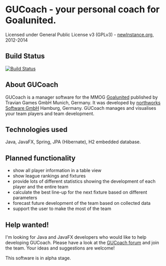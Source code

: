 # GUCoach - your personal coach for Goalunited. #
Licensed under General Public License v3 (GPLv3) -
[newInstance.org](http://www.newinstance.org), 2012-2014

## Build Status ##
[![Build Status](https://drone.io/github.com/mwalter/GUCoach/status.png)](https://drone.io/github.com/mwalter/GUCoach/latest)

## About GUCoach ##
GUCoach is a manager software for the MMOG [Goalunited](http://www.goalunited.org) published by Travian Games GmbH Munich, Germany.
It was developed by [northworks Software GmbH](http://www.northworks.de) Hamburg, Germany.
GUCoach manages and visualises your team players and team development.

## Technologies used ##
Java, JavaFX, Spring, JPA (Hibernate), H2 embedded database.

## Planned functionality ##
* show all player information in a table view
* show league rankings and fixtures
* provide lots of different statistics showing the development of each player and the entire team
* calculate the best line-up for the next fixture based on different parameters
* forecast future development of the team based on collected data
* support the user to make the most of the team

## Help wanted! ##
I'm looking for Java and JavaFX developers who would like to help developing GUCoach. Please have a look at the [GUCoach forum](http://forum.gucoach.net) and join the team. Your ideas and suggestions are welcome!

This software is in alpha stage.